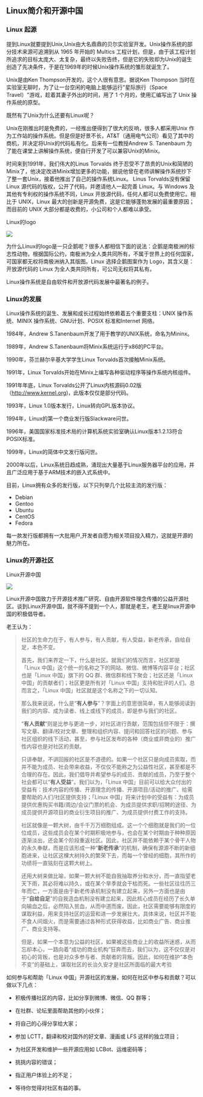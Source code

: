 ## Linux简介和开源中国 

### Linux 起源

提到Linux就要提到Unix,Unix由大名鼎鼎的贝尔实验室开发。Unix操作系统的部分技术来源可追溯到从 1965 年开始的 Multics 工程计划，但是，由于该工程计划所追求的目标太庞大、太复杂，最终以失败告终，但是它的失败却为Unix的诞生创造了先决条件，于是在1969年的时候Unix操作系统的雏形就诞生了。

Unix是由Ken Thompson开发的，这个人很有意思。据说Ken Thompson 当时在实验室无聊时，为了让一台空闲的电脑上能够运行"星际旅行（Space Travel）"游戏，趁着其妻子外出的时间，用了 1 个月的，使用汇编写出了 Unix 操作系统的原型。

既然有了Unix为什么还要有Linux呢？

Unix在刚推出时是免费的，一经推出便得到了很大的反响，很多人都采用Unix 作为工作站的操作系统。但是但是好景不长，AT&T（通用电气公司）看见了其中的商机，并决定将Unix的代码私有化。后来有一位教授Andrew S. Tanenbaum 为了能在课堂上讲解操作系统，便自行开发了可以兼容Unix的Minix。

时间来到1991年，我们伟大的Linus Torvalds 终于忍受不了昂贵的Unix和简陋的Minix了，他决定改进Minix增加更多的功能，据说他曾在老师讲解操作系统抄下了整一套Unix，接着他推出了自己的操作系统Linux。
Linus Torvalds没有保留 Linux 源代码的版权，公开了代码，并邀请他人一起完善 Linux。与 Windows 及其他有专利权的操作系统不同，Linux 开放源代码，任何人都可以免费使用它。相比于 UNIX，Linux 最大的创新是开源免费，这是它能够蓬勃发展的最重要原因；而目前的 UNIX 大部分都是收费的，小公司和个人都难以承受。

Linux的logo

<img src="https://i.postimg.cc/Y9gzFsnn/linux-Logo.gif">

为什么Linux的logo是一只企鹅呢？很多人都相信下面的说法：企鹅是南极洲的标志性动物，根据国际公约，南极洲为全人类共同所有，不属于世界上的任何国家，可国家都无权将南极洲纳入其版图。Linux 选择企鹅图案作为 Logo，其含义是：开放源代码的 Linux 为全人类共同所有，可公司无权将其私有。

Linux操作系统是自由软件和开放源代码发展中最著名的例子。

### Linux的发展

Linux操作系统的诞生、发展和成长过程始终依赖着五个重要支柱：UNIX 操作系统、MINIX 操作系统、GNU计划、POSIX 标准和Internet 网络。

1984年，Andrew S.Tanenbaum开发了用于教学的UNIX系统，命名为Mininx。

1989年，Andrew S.Tanenbaum将Minix系统运行于x86的PC平台。

1990年，芬兰赫尔辛基大学学生Linux Torvalds首次接触Minix系统。

1991年，Linux Torvalds开始在Minix上编写各种驱动程序等操作系统内核组件。

1991年年底，Linux Torvalds公开了Linux内核源码0.02版（http://www.kernel.org)，此版本仅仅是部分代码。

1993年，Linux 1.0版本发行，Linux转向GPL版本协议。

1994年，Linux的第一个商业发行版Slackware问世。

1996年，美国国家标准技术局的计算机系统实验室确认Linux版本1.2.13符合POSIX标准。

1999年，Linux的简体中文发行版问世。

2000年以后，Linux系统日趋成熟，涌现出大量基于Linux服务器平台的应用，并且广泛应用于基于ARM技术的嵌入式系统中。

目前，Linux拥有众多的发行版，以下只列举几个比较主流的发行版：

- Debian
- Gentoo
- Ubuntu
- CentOS
- Fedora

每一款发行版都拥有一大批用户,开发者自愿为相关项目投入精力，这就是开源的魅力所在。

### Linux的开源社区

Linux开源中国

<img src="https://i.postimg.cc/fbs9FRBK/linux.png">

Linux开源中国致力于开源技术推广研究、自由开源软件理念传播的公益开源社区。谈到Linux开源中国，就不得不提到一个人，那就是老王，老王是linux开源中国的积极倡导者。

老王认为：

> 社区的生命力在于，有人参与，有人贡献，有人受益，新老传承，自给自足，本色不变。
>
> 首先，我们来界定一下，什么是社区。就我们的情况而言，社区即是「Linux 中国」这个统一的名称之下的网站、微信、微博等内容平台；社区也是「Linux 中国」旗下的 QQ 群、微信群和线下聚会；社区还是「Linux 中国」的贡献者们；社区更是所有对「Linux 中国」支持和批评的人们。总而言之，「Linux 中国」社区就是这个名称之下的一切认知。
>
> 那么我来说说，什么是“**有人参与**”？字面上的意思很简单，有人能够阅读到我们的内容、成为读者、线上或线下的成员，即是参与我们的社区。
>
> “**有人贡献**”则是比参与更进一步，对社区进行贡献，范围包括但不限于：撰写文章、翻译/校对文章、整理和组织内容、提问和回答社区的问题、参与社区组织的线下活动，甚至，参与社区发布的各种（商业或非商业的）推广性内容也是对社区的贡献。
>
> 只讲奉献，不讲回报的社区是不道德的。如果一个社区只是向成员索取，而并不能为成员、社会带来收益，不仅仅不能称之为公益性社区，甚至都是不合理的存在。因此，我们倡导并希望参与的成员、贡献的成员，乃至于整个社会都可以“**有人受益**”。我们以为，「Linux 中国」目前可以给大众付出的受益有：技术内容的传播、开源理念的传播、开源项目/活动的推广、给需要帮助的人们/社区提供支持；「Linux 中国」将来计划中的受益有：为成员提供优惠购买书籍/周边/会议门票的机会、为成员提供求职/招聘的途径、为成员提供开源项目的商业衍生项目的推广、为成员提供付费工作的支持。
>
> 社区就像是一颗大树，由千千万万细胞组成。这一个个细胞就是我们的一位位成员，这些成员会在某个时期积极地参与，也会在某个时期由于种种原因逐渐淡出，还会某个阶段重返社区。因此，社区并不能依赖于某个骨干人物的永久奉献，而是应该形成一种“**新老传承**”的机制，确保有源源不断的新细胞进来，让社区这棵大树持久的繁荣下去，而每一个曾经的细胞，其所作的功绩将一直铭刻在这颗大树上。
>
> 还用大树来做比喻，如果一颗大树不能自我抽取养分和水分，而一直指望老天下雨，其必将难以持久，或在某个旱季就会干枯而死。一些社区往往历三年而亡，一方面是由于新老传承机制没有建立起来，另外一方面也是由于“**自给自足**”的自我造血机制没有建立起来，因此核心成员在经历了长久单向输血之后，必然陷入贫血，从而中道而废。因此，社区需要能够有限度的谋取利益，用来支持社区的运营和进一步发展壮大。具体来说，社区并不能不食人间烟火，而是需要通过各种形式获得收益，比如商业广告、商业推广、商业支持等。
>
> 但是，如果一个本意为公益的社区，如果被这些商业上的收益所迷惑，从而忘却本心，一路向着“成功的商业机构”狂奔而去，我们以为，这不仅仅是对初心的背叛，也是对众多参与者、贡献者的背叛。因此，如何在维护“本色不变”的基础上，谋取社区的长治久安才是社区所面临的最大考验

如何参与和帮助「Linux 中国」开源社区的发展，如何在社区中参与和贡献？可以做以下几点：

- 积极传播社区的内容，比如分享到微博、微信、QQ 群等；
- 在社群、论坛里面帮助其他的小伙伴；
- 将自己的心得分享给大家；
- 参加 LCTT，翻译和校对国外的好文章、漫画或 LFS 这样的独立项目；
- 为社区开发和维护一些开源应用如 LCBot、运维密码等；
- 挑挑内容的错误；
- 指正用户体验上的不足；

- 等待你觉得对社区有益的事。